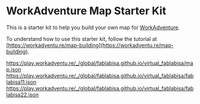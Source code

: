 # WorkAdventure Map Starter Kit

This is a starter kit to help you build your own map for [WorkAdventure](https://workadventu.re).

To understand how to use this starter kit, follow the tutorial at [https://workadventu.re/map-building](https://workadventu.re/map-building).

https://play.workadventu.re/_/global/fablabisa.github.io/virtual_fablabisa/map.json 
https://play.workadventu.re/_/global/fablabisa.github.io/virtual_fablabisa/fablabisa11.json
https://play.workadventu.re/_/global/fablabisa.github.io/virtual_fablabisa/fablabisa22.json
